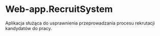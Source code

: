 # Web-app.RecruitSystem
Aplikacja służąca do usprawnienia przeprowadzania procesu rekrutacji kandydatów do pracy.
